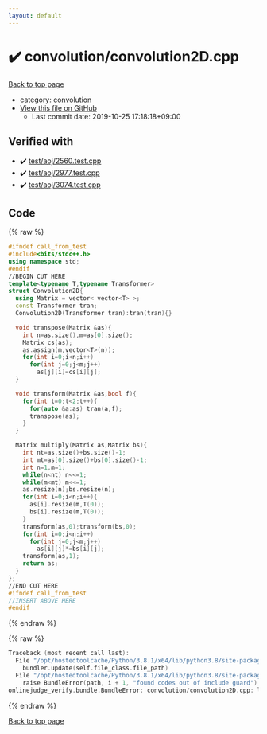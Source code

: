 ```yaml
---
layout: default
---
```


<!-- mathjax config similar to math.stackexchange -->
<script type="text/javascript" async
  src="https://cdnjs.cloudflare.com/ajax/libs/mathjax/2.7.5/MathJax.js?config=TeX-MML-AM_CHTML">
</script>
<script type="text/x-mathjax-config">
  MathJax.Hub.Config({
    TeX: { equationNumbers: { autoNumber: "AMS" }},
    tex2jax: {
      inlineMath: [ ['$','$'] ],
      processEscapes: true
    },
    "HTML-CSS": { matchFontHeight: false },
    displayAlign: "left",
    displayIndent: "2em"
  });
</script>

<script type="text/javascript" src="https://cdnjs.cloudflare.com/ajax/libs/jquery/3.4.1/jquery.min.js"></script>
<script src="https://cdn.jsdelivr.net/npm/jquery-balloon-js@1.1.2/jquery.balloon.min.js" integrity="sha256-ZEYs9VrgAeNuPvs15E39OsyOJaIkXEEt10fzxJ20+2I=" crossorigin="anonymous"></script>
<script type="text/javascript" src="../../assets/js/copy-button.js"></script>
<link rel="stylesheet" href="../../assets/css/copy-button.css" />


# :heavy_check_mark: convolution/convolution2D.cpp

<a href="../../index.html">Back to top page</a>

* category: <a href="../../index.html#a9595c1c24c33b16056d2ad07e71682d">convolution</a>
* <a href="{{ site.github.repository_url }}/blob/master/convolution/convolution2D.cpp">View this file on GitHub</a>
    - Last commit date: 2019-10-25 17:18:18+09:00




## Verified with

* :heavy_check_mark: <a href="../../verify/test/aoj/2560.test.cpp.html">test/aoj/2560.test.cpp</a>
* :heavy_check_mark: <a href="../../verify/test/aoj/2977.test.cpp.html">test/aoj/2977.test.cpp</a>
* :heavy_check_mark: <a href="../../verify/test/aoj/3074.test.cpp.html">test/aoj/3074.test.cpp</a>


## Code

<a id="unbundled"></a>
{% raw %}
```cpp
#ifndef call_from_test
#include<bits/stdc++.h>
using namespace std;
#endif
//BEGIN CUT HERE
template<typename T,typename Transformer>
struct Convolution2D{
  using Matrix = vector< vector<T> >;
  const Transformer tran;
  Convolution2D(Transformer tran):tran(tran){}

  void transpose(Matrix &as){
    int n=as.size(),m=as[0].size();
    Matrix cs(as);
    as.assign(m,vector<T>(n));
    for(int i=0;i<n;i++)
      for(int j=0;j<m;j++)
        as[j][i]=cs[i][j];
  }

  void transform(Matrix &as,bool f){
    for(int t=0;t<2;t++){
      for(auto &a:as) tran(a,f);
      transpose(as);
    }
  }

  Matrix multiply(Matrix as,Matrix bs){
    int nt=as.size()+bs.size()-1;
    int mt=as[0].size()+bs[0].size()-1;
    int n=1,m=1;
    while(n<nt) n<<=1;
    while(m<mt) m<<=1;
    as.resize(n);bs.resize(n);
    for(int i=0;i<n;i++){
      as[i].resize(m,T(0));
      bs[i].resize(m,T(0));
    }
    transform(as,0);transform(bs,0);
    for(int i=0;i<n;i++)
      for(int j=0;j<m;j++)
        as[i][j]*=bs[i][j];
    transform(as,1);
    return as;
  }
};
//END CUT HERE
#ifndef call_from_test
//INSERT ABOVE HERE
#endif

```
{% endraw %}

<a id="bundled"></a>
{% raw %}
```cpp
Traceback (most recent call last):
  File "/opt/hostedtoolcache/Python/3.8.1/x64/lib/python3.8/site-packages/onlinejudge_verify/docs.py", line 340, in write_contents
    bundler.update(self.file_class.file_path)
  File "/opt/hostedtoolcache/Python/3.8.1/x64/lib/python3.8/site-packages/onlinejudge_verify/bundle.py", line 123, in update
    raise BundleError(path, i + 1, "found codes out of include guard")
onlinejudge_verify.bundle.BundleError: convolution/convolution2D.cpp: line 5: found codes out of include guard

```
{% endraw %}

<a href="../../index.html">Back to top page</a>


